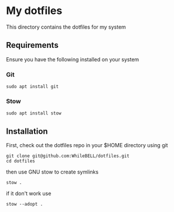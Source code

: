 # My dotfiles

This directory contains the dotfiles for my system

## Requirements

Ensure you have the following installed on your system

### Git

```
sudo apt install git
```

### Stow

```
sudo apt install stow
```

## Installation

First, check out the dotfiles repo in your $HOME directory using git

```
git clone git@github.com:WhileBELL/dotfiles.git
cd dotfiles
```

then use GNU stow to create symlinks

```
stow .
```

if it don't work use

```
stow --adopt .
```
